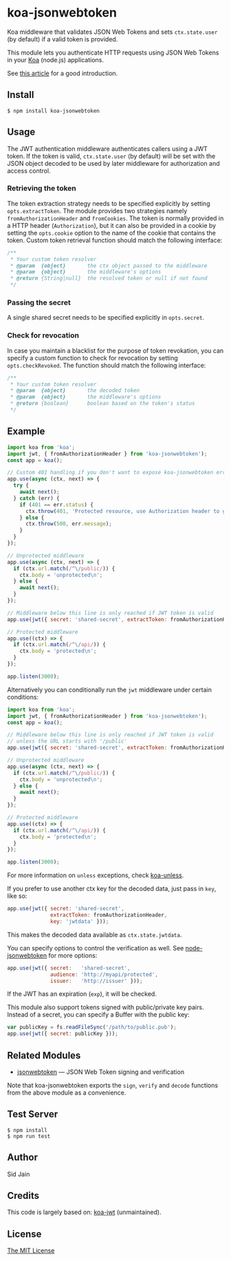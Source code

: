 # koa-jsonwebtoken

Koa middleware that validates JSON Web Tokens and sets `ctx.state.user`
(by default) if a valid token is provided.

This module lets you authenticate HTTP requests using JSON Web Tokens
in your [Koa](http://koajs.com/) (node.js) applications.

See [this article](http://blog.auth0.com/2014/01/07/angularjs-authentication-with-cookies-vs-token/)
for a good introduction.

## Install

```
$ npm install koa-jsonwebtoken
```

## Usage

The JWT authentication middleware authenticates callers using a JWT
token. If the token is valid, `ctx.state.user` (by default) will be set
with the JSON object decoded to be used by later middleware for
authorization and access control.


### Retrieving the token

The token extraction strategy needs to be specified explicitly by setting `opts.extractToken`. The module provides two strategies namely `fromAuthorizationHeader` and `fromCookies`. The token is normally provided in a HTTP header (`Authorization`), but it can also be provided in a cookie by setting the `opts.cookie` option to the name of the cookie that contains the token. Custom token retrieval function should match the following interface:

```js
/**
 * Your custom token resolver
 * @param  {object}       the ctx object passed to the middleware
 * @param  {object}       the middleware's options
 * @return {String|null}  the resolved token or null if not found
 */
```

### Passing the secret

A single shared secret needs to be specified explicitly in `opts.secret`.

### Check for revocation

In case you maintain a blacklist for the purpose of token revokation, you can specify a custom function to check for revocation by setting `opts.checkRevoked`. The function should match the following interface:

```js
/**
 * Your custom token resolver
 * @param  {object}       the decoded token
 * @param  {object}       the middleware's options
 * @return {boolean}      boolean based on the token's status
 */
```

## Example

```js
import koa from 'koa';
import jwt, { fromAuthorizationHeader } from 'koa-jsonwebtoken');
const app = koa();

// Custom 401 handling if you don't want to expose koa-jsonwebtoken errors to users
app.use(async (ctx, next) => {
  try {
    await next();
  } catch (err) {
    if (401 == err.status) {
      ctx.throw(401, 'Protected resource, use Authorization header to get access\n');
    } else {
      ctx.throw(500, err.message);
    }
  }
});

// Unprotected middleware
app.use(async (ctx, next) => {
  if (ctx.url.match(/^\/public/)) {
    ctx.body = 'unprotected\n';
  } else {
    await next();
  }
});

// Middleware below this line is only reached if JWT token is valid
app.use(jwt({ secret: 'shared-secret', extractToken: fromAuthorizationHeader }));

// Protected middleware
app.use((ctx) => {
  if (ctx.url.match(/^\/api/)) {
    ctx.body = 'protected\n';
  }
});

app.listen(3000);
```


Alternatively you can conditionally run the `jwt` middleware under certain conditions:

```js
import koa from 'koa';
import jwt, { fromAuthorizationHeader } from 'koa-jsonwebtoken');
const app = koa();

// Middleware below this line is only reached if JWT token is valid
// unless the URL starts with '/public'
app.use(jwt({ secret: 'shared-secret', extractToken: fromAuthorizationHeader }).unless({ path: [/^\/public/] }));

// Unprotected middleware
app.use(async (ctx, next) => {
  if (ctx.url.match(/^\/public/)) {
    ctx.body = 'unprotected\n';
  } else {
    await next();
  }
});

// Protected middleware
app.use((ctx) => {
  if (ctx.url.match(/^\/api/)) {
    ctx.body = 'protected\n';
  }
});

app.listen(3000);
```

For more information on `unless` exceptions, check [koa-unless](https://github.com/Foxandxss/koa-unless).

If you prefer to use another ctx key for the decoded data, just pass in `key`, like so:
```js
app.use(jwt({ secret: 'shared-secret',
              extractToken: fromAuthorizationHeader,
              key: 'jwtdata' }));
```
This makes the decoded data available as `ctx.state.jwtdata`.

You can specify options to control the verification as well. See [node-jsonwebtoken](https://github.com/auth0/node-jsonwebtoken#jwtverifytoken-secretorpublickey-options-callback) for more options:
```js
app.use(jwt({ secret:   'shared-secret',
              audience: 'http://myapi/protected',
              issuer:   'http://issuer' }));
```
If the JWT has an expiration (`exp`), it will be checked.


This module also support tokens signed with public/private key pairs. Instead
of a secret, you can specify a Buffer with the public key:

```js
var publicKey = fs.readFileSync('/path/to/public.pub');
app.use(jwt({ secret: publicKey }));
```

## Related Modules

- [jsonwebtoken](https://github.com/auth0/node-jsonwebtoken) — JSON Web Token signing
and verification

Note that koa-jsonwebtoken exports the `sign`, `verify` and `decode` functions from the above module as a convenience.

## Test Server

    $ npm install
    $ npm run test

## Author

Sid Jain

## Credits

This code is largely based on:
  [koa-jwt](https://github.com/koajs/jwt) (unmaintained).

## License

[The MIT License](http://opensource.org/licenses/MIT)
